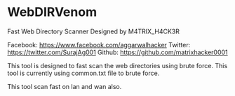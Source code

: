 # WebDIRVenom
Fast Web Directory Scanner
Designed by M4TRIX_H4CK3R

Facebook: https://www.facebook.com/aggarwalhacker
Twitter: https://twitter.com/SurajAg001
Github: https://github.com/matrixhacker0001

This tool is designed to fast scan the web directories using brute force. This tool is currently using common.txt file to brute force.

This tool scan fast on lan and wan also.
